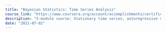 ```yaml
---
title: "Bayesian Statistics: Time Series Analysis"
course_link: "https://www.coursera.org/account/accomplishments/certificate/SZPMW2D8NWH4"
description: "5-module course: Stationary time series, autoregressive models, Bayesian inference, Normal Dynamic Linear Models (NDLMs), Final Project on Google Trend data."
date: "2021-07-02"
---
```

